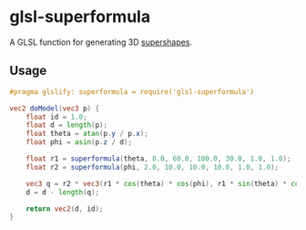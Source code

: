 # glsl-superformula

A GLSL function for generating 3D [supershapes](https://en.wikipedia.org/wiki/Superformula). 

## Usage 

``` glsl
#pragma glslify: superformula = require('glsl-superformula')

vec2 doModel(vec3 p) {
	float id = 1.0;
	float d = length(p);
	float theta = atan(p.y / p.x);
	float phi = asin(p.z / d);

	float r1 = superformula(theta, 8.0, 60.0, 100.0, 30.0, 1.0, 1.0);
	float r2 = superformula(phi, 2.0, 10.0, 10.0, 10.0, 1.0, 1.0);

	vec3 q = r2 * vec3(r1 * cos(theta) * cos(phi), r1 * sin(theta) * cos(phi), sin(phi));
	d = d - length(q);

	return vec2(d, id);
}

```